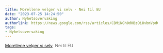 ```yaml
---
title: Morellene velger vi selv - Nei til EU
date: "2023-07-25 14:24:50"
author: Nyhetsovervaking
authorlink: https://news.google.com/rss/articles/CBMiNGh0dHBzOi8vbmVpdGlsZXUubm8vYWt0dWVsdC9tb3JlbGxlbmUtdmVsZ2VyLXZpLXNlbHbSAQA?oc=5
tags:
- Nyhetsovervaking
---
```

<a href="https://news.google.com/rss/articles/CBMiNGh0dHBzOi8vbmVpdGlsZXUubm8vYWt0dWVsdC9tb3JlbGxlbmUtdmVsZ2VyLXZpLXNlbHbSAQA?oc=5" target="_blank">Morellene velger vi selv</a>&nbsp;&nbsp;<font color="#6f6f6f">Nei til EU</font>